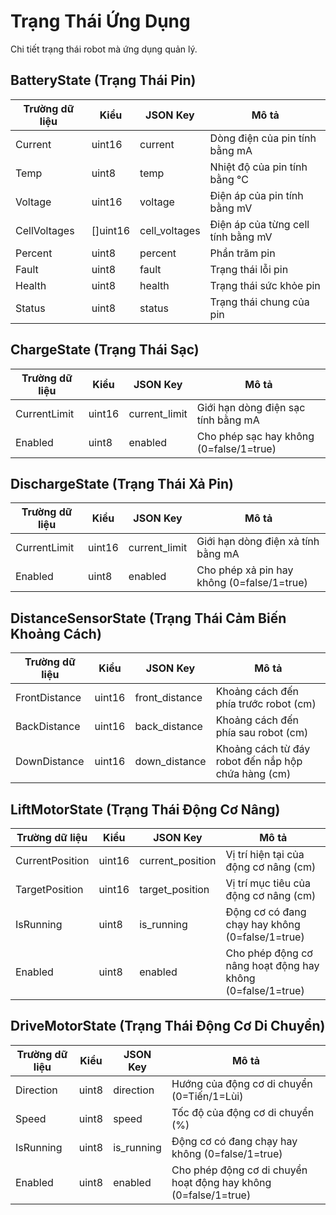 # Trạng Thái Ứng Dụng

Chi tiết trạng thái robot mà ứng dụng quản lý.

## BatteryState (Trạng Thái Pin)
| Trường dữ liệu | Kiểu     | JSON Key      | Mô tả                                  |
|----------------|----------|---------------|----------------------------------------|
| Current        | uint16   | current       | Dòng điện của pin tính bằng mA         |
| Temp           | uint8    | temp          | Nhiệt độ của pin tính bằng °C          |
| Voltage        | uint16   | voltage       | Điện áp của pin tính bằng mV           |
| CellVoltages   | []uint16 | cell_voltages | Điện áp của từng cell tính bằng mV     |
| Percent        | uint8    | percent       | Phần trăm pin                          |
| Fault          | uint8    | fault         | Trạng thái lỗi pin                     |
| Health         | uint8    | health        | Trạng thái sức khỏe pin                |
| Status         | uint8    | status        | Trạng thái chung của pin               |

## ChargeState (Trạng Thái Sạc)
| Trường dữ liệu | Kiểu    | JSON Key      | Mô tả                                    |
|----------------|---------|---------------|------------------------------------------|
| CurrentLimit   | uint16  | current_limit | Giới hạn dòng điện sạc tính bằng mA      |
| Enabled        | uint8   | enabled       | Cho phép sạc hay không (0=false/1=true)  |

## DischargeState (Trạng Thái Xả Pin)
| Trường dữ liệu | Kiểu    | JSON Key      | Mô tả                                      |
|----------------|---------|---------------|--------------------------------------------|
| CurrentLimit   | uint16  | current_limit | Giới hạn dòng điện xả tính bằng mA         |
| Enabled        | uint8   | enabled       | Cho phép xả pin hay không (0=false/1=true) |

## DistanceSensorState (Trạng Thái Cảm Biến Khoảng Cách)
| Trường dữ liệu | Kiểu    | JSON Key       | Mô tả                                               |
|----------------|---------|----------------|-----------------------------------------------------|
| FrontDistance  | uint16  | front_distance | Khoảng cách đến phía trước robot (cm)               |
| BackDistance   | uint16  | back_distance  | Khoảng cách đến phía sau robot (cm)                 |
| DownDistance   | uint16  | down_distance  | Khoảng cách từ đáy robot đến nắp hộp chứa hàng (cm) |

## LiftMotorState (Trạng Thái Động Cơ Nâng)
| Trường dữ liệu   | Kiểu    | JSON Key         | Mô tả                                                      |
|------------------|---------|------------------|------------------------------------------------------------|
| CurrentPosition  | uint16  | current_position | Vị trí hiện tại của động cơ nâng (cm)                      |
| TargetPosition   | uint16  | target_position  | Vị trí mục tiêu của động cơ nâng (cm)                      |
| IsRunning        | uint8   | is_running       | Động cơ có đang chạy hay không (0=false/1=true)            |
| Enabled          | uint8   | enabled          | Cho phép động cơ nâng hoạt động hay không (0=false/1=true) |

## DriveMotorState (Trạng Thái Động Cơ Di Chuyển)
| Trường dữ liệu | Kiểu                | JSON Key      | Mô tả                                                           |
|----------------|---------------------|---------------|-----------------------------------------------------------------|
| Direction      | uint8               | direction     | Hướng của động cơ di chuyển (0=Tiến/1=Lùi)                      |
| Speed          | uint8               | speed         | Tốc độ của động cơ di chuyển (%)                                |
| IsRunning      | uint8               | is_running    | Động cơ có đang chạy hay không (0=false/1=true)                 |
| Enabled        | uint8               | enabled       | Cho phép động cơ di chuyển hoạt động hay không (0=false/1=true) |
